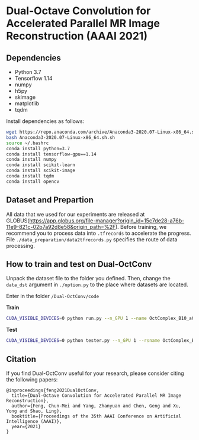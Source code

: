# Dual-Octave Convolution for Accelerated Parallel MR Image Reconstruction (AAAI 2021)

## Dependencies
* Python 3.7
* Tensorflow 1.14
* numpy
* h5py
* skimage
* matplotlib
* tqdm

Install dependencies as follows:
```bash
wget https://repo.anaconda.com/archive/Anaconda3-2020.07-Linux-x86_64.sh
bash Anaconda3-2020.07-Linux-x86_64.sh.sh
source ~/.bashrc
conda install python=3.7
conda install tensorflow-gpu==1.14
conda install numpy
conda install scikit-learn
conda install scikit-image
conda install tqdm
conda install opencv
```

## Dataset and Prepartion
All data that we used for our experiments are released at GLOBUS(https://app.globus.org/file-manager?origin_id=15c7de28-a76b-11e9-821c-02b7a92d8e58&origin_path=%2F).
Before training, we recommend you to process data into ```.tfrecords``` to accelerate the progress.  File ```./data_preparation/data2tfrecords.py``` specifies the route of data processing.

## How to train and test on Dual-OctConv
Unpack the dataset file to the folder you defined. Then, change the ```data_dst``` argument in ```./option.py``` to the place where datasets are located.

Enter in the folder ```/Dual-OctConv/code```

**Train**
```bash
CUDA_VISIBLE_DEVICES=0 python run.py --n_GPU 1 --name OctComplex_B10_a0.125_cpd320_1Un3 --n_blocks 10 --n_feats 64 --lr 1e-3 --alpha 0.125 --data_dst coronal_pd_320 --epoch 50 --mask_name 1Un3_320
```

**Test**
```bash
CUDA_VISIBLE_DEVICES=0 python tester.py --n_GPU 1 --rsname OctComplex_B10_a0.125_cpd320_1Un3 --n_blocks 10 --n_feats 64 --alpha 0.125 --data_dst coronal_pd_320 --mask_name 1Un3_320 --test_only --save_gt --save_results
```
## Citation
If you find Dual-OctConv useful for your research, please consider citing the following papers:
```
@inproceedings{feng2021DualOctConv,
  title={Dual-Octave Convolution for Accelerated Parallel MR Image Reconstruction},
  author={Feng, Chun-Mei and Yang, Zhanyuan and Chen, Geng and Xu, Yong and Shao, Ling},
  booktitle={Proceedings of the 35th AAAI Conference on Artificial Intelligence (AAAI)},
  year={2021}
}
